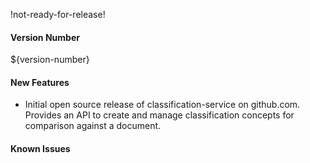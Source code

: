 !not-ready-for-release!

#### Version Number
${version-number}

#### New Features
* Initial open source release of classification-service on github.com. Provides an API to create and manage classification concepts for comparison against a document.

#### Known Issues

